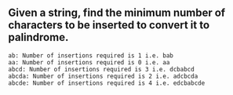 ## Given a string, find the minimum number of characters to be inserted to convert it to palindrome.

```
ab: Number of insertions required is 1 i.e. bab
aa: Number of insertions required is 0 i.e. aa
abcd: Number of insertions required is 3 i.e. dcbabcd
abcda: Number of insertions required is 2 i.e. adcbcda
abcde: Number of insertions required is 4 i.e. edcbabcde
```
